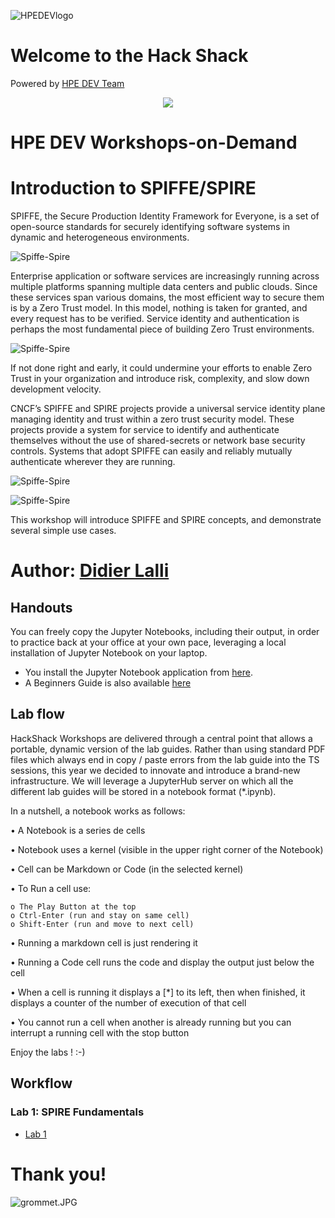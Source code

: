 ![HPEDEVlogo](Pictures/hpedevlogo-NB.JPG)

# Welcome to the Hack Shack
Powered by [HPE DEV Team](https://hpedev.io)

<p align="center">
  <img src="Pictures/hackshackdisco.png">
  
</p>

# HPE DEV Workshops-on-Demand

# Introduction to SPIFFE/SPIRE
SPIFFE, the Secure Production Identity Framework for Everyone, is a set of open-source standards for securely identifying software systems in dynamic and heterogeneous environments.

![Spiffe-Spire](Pictures/spire-agent-spiffe-workload1.png)

Enterprise application or software services are increasingly running across multiple platforms spanning multiple data centers and public clouds. Since these services span various domains, the most efficient way to secure them is by a Zero Trust model. In this model, nothing is taken for granted, and every request has to be verified. Service identity and authentication is perhaps the most fundamental piece of building Zero Trust environments.

![Spiffe-Spire](Pictures/spire-trust-domains.png)

If not done right and early, it could undermine your efforts to enable Zero Trust in your organization and introduce risk, complexity, and slow down development velocity.

CNCF’s SPIFFE and SPIRE projects provide a universal service identity plane managing identity and trust within a zero trust security model. These projects provide a system for service to identify and authenticate themselves without the use of shared-secrets or network base security controls. Systems that adopt SPIFFE can easily and reliably mutually authenticate wherever they are running.

![Spiffe-Spire](Pictures/single-spire-server.png)

![Spiffe-Spire](Pictures/multiple-spire-servers.png)


This workshop will introduce SPIFFE and SPIRE concepts, and demonstrate several simple use cases.


# Author: [Didier Lalli](mailto:didier.lalli@hpe.com)

## Handouts
You can freely copy the Jupyter Notebooks, including their output, in order to practice back at your office at your own pace, leveraging a local installation of Jupyter Notebook on your laptop.
- You install the Jupyter Notebook application from [here](https://jupyter.org/install). 
- A Beginners Guide is also available [here](https://jupyter-notebook-beginner-guide.readthedocs.io/en/latest/what_is_jupyter.html)


## Lab flow
HackShack Workshops are delivered through a central point that allows a portable, dynamic version of the lab guides. Rather than using standard PDF files which always end in copy / paste errors from the lab guide into the TS sessions, this year we decided to innovate and introduce a brand-new infrastructure. We will leverage a JupyterHub server on which all the different lab guides will be stored in a notebook format (*.ipynb).

In a nutshell, a notebook works as follows:

• A Notebook is a series de cells

• Notebook uses a kernel (visible in the upper right corner of the Notebook)

• Cell can be Markdown or Code (in the selected kernel)

• To Run a cell use:

    o The Play Button at the top
    o Ctrl-Enter (run and stay on same cell)
    o Shift-Enter (run and move to next cell)
    
• Running a markdown cell is just rendering it

• Running a Code cell runs the code and display the output just below the cell

• When a cell is running it displays a [*] to its left, then when finished, it displays a counter of the number of execution of that cell

• You cannot run a cell when another is already running but you can interrupt a running cell with the stop button

Enjoy the labs ! :-)


## Workflow

### Lab 1: SPIRE Fundamentals

* [Lab 1](1-WKSHP-SPIRE-Lab1.ipynb)


# Thank you!
![grommet.JPG](Pictures/grommet.JPG)
